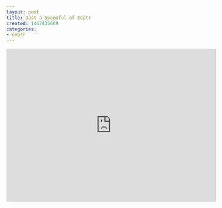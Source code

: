 ```yaml
---
layout: post
title: Just a Spoonful of Ceptr
created: 1447435669
categories:
- ceptr
---
```

<iframe id="iframe_container" frameborder="0" webkitallowfullscreen="" mozallowfullscreen="" allowfullscreen="" width="550" height="400" src="https://prezi.com/embed/y_7109dt0gzj/?bgcolor=ffffff&amp;lock_to_path=1&amp;autoplay=0&amp;autohide_ctrls=0&amp;landing_data=bHVZZmNaNDBIWnNjdEVENDRhZDFNZGNIUE43MHdLNWpsdFJLb2ZHanI0a2FXb0hHUWs5QUoreUFnQUljUm9RWmZBPT0&amp;landing_sign=RehtQ-qppUH3LsvtYvYr8VfzH21u7tXOj74zGAfvLvY"></iframe>

